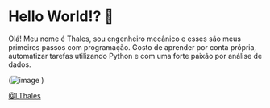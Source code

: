 # Hello World!? 👋

Olá! Meu nome é Thales, sou engenheiro mecânico e esses são meus primeiros passos com programação. Gosto de aprender por conta própria, automatizar tarefas utilizando Python e com uma forte paixão por análise de dados.


(![image](https://github.com/LThales/hello-world/assets/145508339/2e8867bd-e0fb-4fed-bfb7-55c15bfcd450)
)


[@LThales](https://www.github.com/LThales)

